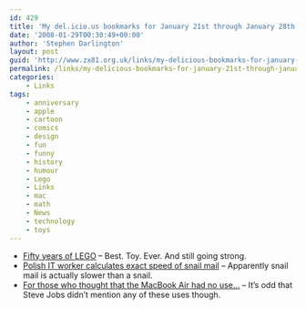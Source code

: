 ```yaml
---
id: 429
title: 'My del.icio.us bookmarks for January 21st through January 28th'
date: '2008-01-29T00:30:49+00:00'
author: 'Stephen Darlington'
layout: post
guid: 'http://www.zx81.org.uk/links/my-delicious-bookmarks-for-january-21st-through-january-28th.html'
permalink: /links/my-delicious-bookmarks-for-january-21st-through-january-28th.html
categories:
    - Links
tags:
    - anniversary
    - apple
    - cartoon
    - comics
    - design
    - fun
    - funny
    - history
    - humour
    - Lego
    - Links
    - mac
    - math
    - News
    - technology
    - toys
---
```


- [Fifty years of LEGO](http://gizmodo.com/349509/lego-brick-timeline-50-years-of-building-frenzy-and-curiosities) – Best. Toy. Ever. And still going strong.
- [Polish IT worker calculates exact speed of snail mail](http://www.theregister.co.uk/2008/01/25/snail_mail/) – Apparently snail mail is actually slower than a snail.
- [For those who thought that the MacBook Air had no use…](http://joyoftech.com/joyoftech/joyarchives/1059.html) – It’s odd that Steve Jobs didn’t mention any of these uses though.